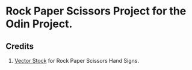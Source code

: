 # Rock Paper Scissors Project for the Odin Project.

## Credits

1. [Vector Stock](https://www.vectorstock.com/royalty-free-vector/rock-paper-scissors-hand-gesture-vector-25169737) for Rock Paper Scissors Hand Signs.